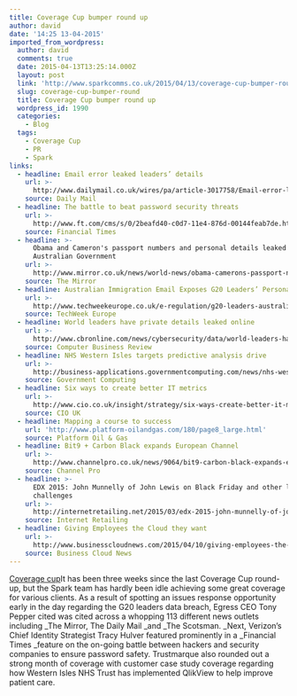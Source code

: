 ```yaml
---
title: Coverage Cup bumper round up
author: david
date: '14:25 13-04-2015'
imported_from_wordpress:
  author: david
  comments: true
  date: 2015-04-13T13:25:14.000Z
  layout: post
  link: 'http://www.sparkcomms.co.uk/2015/04/13/coverage-cup-bumper-round/'
  slug: coverage-cup-bumper-round
  title: Coverage Cup bumper round up
  wordpress_id: 1990
  categories:
    - Blog
  tags:
    - Coverage Cup
    - PR
    - Spark
links:
  - headline: Email error leaked leaders’ details
    url: >-
      http://www.dailymail.co.uk/wires/pa/article-3017758/Email-error-leaked-leaders-details.html
    source: Daily Mail
  - headline: The battle to beat password security threats
    url: >-
      http://www.ft.com/cms/s/0/2beafd40-c0d7-11e4-876d-00144feab7de.html#axzz3XBVsKQff
    source: Financial Times
  - headline: >-
      Obama and Cameron's passport numbers and personal details leaked by
      Australian Government
    url: >-
      http://www.mirror.co.uk/news/world-news/obama-camerons-passport-numbers-personal-5428510
    source: The Mirror
  - headline: Australian Immigration Email Exposes G20 Leaders’ Personal Information
    url: >-
      http://www.techweekeurope.co.uk/e-regulation/g20-leaders-australia-government-165418
    source: TechWeek Europe
  - headline: World leaders have private details leaked online
    url: >-
      http://www.cbronline.com/news/cybersecurity/data/world-leaders-have-private-details-leaked-online-4543231
    source: Computer Business Review
  - headline: NHS Western Isles targets predictive analysis drive
    url: >-
      http://business-applications.governmentcomputing.com/news/nhs-western-isles-targets-predictive-analysis-dashboard-focus-4546385
    source: Government Computing
  - headline: Six ways to create better IT metrics
    url: >-
      http://www.cio.co.uk/insight/strategy/six-ways-create-better-it-metrics-3605326/
    source: CIO UK
  - headline: Mapping a course to success
    url: 'http://www.platform-oilandgas.com/180/page8_large.html'
    source: Platform Oil & Gas
  - headline: Bit9 + Carbon Black expands European Channel
    url: >-
      http://www.channelpro.co.uk/news/9064/bit9-carbon-black-expands-european-channel
    source: Channel Pro
  - headline: >-
      EDX 2015: John Munnelly of John Lewis on Black Friday and other logistical
      challenges
    url: >-
      http://internetretailing.net/2015/03/edx-2015-john-munnelly-of-john-lewis-on-black-friday-and-other-key-logistics-challenges/
    source: Internet Retailing
  - headline: Giving Employees the Cloud they want
    url: >-
      http://www.businesscloudnews.com/2015/04/10/giving-employees-the-cloud-that-they-want/
    source: Business Cloud News
---
```

[Coverage cup](Coverage-cup-167x300.jpg)It has been three weeks since the last Coverage Cup round-up, but the Spark team has hardly been idle achieving some great coverage for various clients. As a result of spotting an issues response opportunity early in the day regarding the G20 leaders data breach, Egress CEO Tony Pepper cited was cited across a whopping 113 different news outlets including _The Mirror, The Daily Mail _and _The Scotsman. _Next, Verizon’s Chief Identity Strategist Tracy Hulver featured prominently in a _Financial Times _feature on the on-going battle between hackers and security companies to ensure password safety. Trustmarque also rounded out a strong month of coverage with customer case study coverage regarding how Western Isles NHS Trust has implemented QlikView to help improve patient care.

